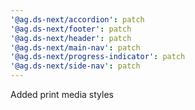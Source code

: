 ```yaml
---
'@ag.ds-next/accordion': patch
'@ag.ds-next/footer': patch
'@ag.ds-next/header': patch
'@ag.ds-next/main-nav': patch
'@ag.ds-next/progress-indicator': patch
'@ag.ds-next/side-nav': patch
---
```


Added print media styles 